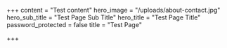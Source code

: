 +++
content = "Test content"
hero_image = "/uploads/about-contact.jpg"
hero_sub_title = "Test Page Sub Title"
hero_title = "Test Page Title"
password_protected = false
title = "Test Page"

+++
